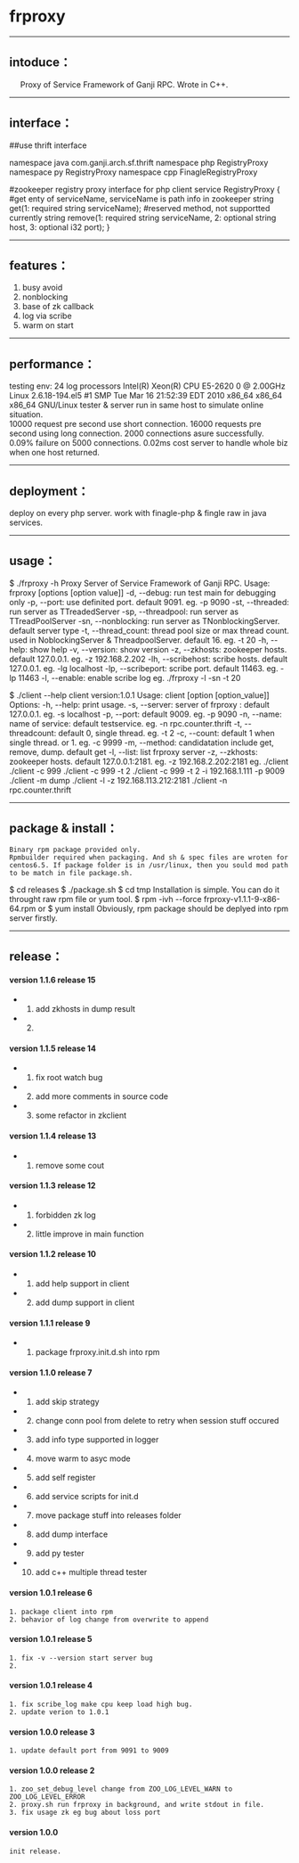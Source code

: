 frproxy
==========================
----------------
intoduce：
----------------
&nbsp;&nbsp;&nbsp;&nbsp;
Proxy of Service Framework of Ganji RPC. Wrote in C++.

----------------
interface：
----------------
##use thrift interface

namespace java com.ganji.arch.sf.thrift
namespace php RegistryProxy
namespace py RegistryProxy
namespace cpp FinagleRegistryProxy

 #zookeeper registry proxy interface for php client
service RegistryProxy {
	#get enty of serviceName, serviceName is path info in zookeeper
	string get(1: required string serviceName);
	#reserved method, not supportted currently
	string remove(1: required string serviceName, 2: optional string host, 3: optional i32 port);
}


----------------
features：
----------------
1. busy avoid
2. nonblocking
3. base of zk callback
4. log via scribe
5. warm on start 

----------------
performance：
----------------
testing env:
	24 log processors Intel(R) Xeon(R) CPU E5-2620 0 @ 2.00GHz
	Linux 2.6.18-194.el5 #1 SMP Tue Mar 16 21:52:39 EDT 2010 x86_64 x86_64 x86_64 GNU/Linux
	tester & server run in same host to simulate online situation.		
10000 request pre second use short connection. 
16000 requests pre second using long connection.
2000 connections asure successfully. 
0.09% failure on 5000 connections.
0.02ms cost server to handle whole biz when one host returned.
	

----------------
deployment：
----------------
deploy on every php server. work with finagle-php & fingle raw in java services.


----------------
usage：
----------------
$ ./frproxy -h
Proxy Server of Service Framework of Ganji RPC.
Usage: frproxy [options [option value]]
	-d,  --debug:		run test main for debugging only
	-p,  --port:		use definited port. default 9091. eg. -p 9090
	-st, --threaded:	run server as TTreadedServer
	-sp, --threadpool:	run server as TTreadPoolServer
	-sn, --nonblocking:	run server as TNonblockingServer. default server type
	-t,  --thread_count:	thread pool size or max thread count. used in NoblockingServer & ThreadpoolServer. default 16. eg. -t 20
	-h,  --help:		show help
	-v,  --version:		show version
	-z,  --zkhosts:		zookeeper hosts. default 127.0.0.1. eg. -z 192.168.2.202
	-lh, --scribehost:		scribe hosts. default 127.0.0.1. eg. -lg localhost
	-lp, --scribeport:		scribe port. default 11463. eg. -lp 11463
	-l,  --enable:		enable scribe log
eg. ./frproxy -l -sn -t 20

$ ./client --help
client version:1.0.1
Usage: client [option [option_value]]
Options:
	-h, --help:			print usage. 
	-s, --server:		server of frproxy :	default 127.0.0.1. eg. -s localhost
	-p, --port:			default 9009. eg. -p 9090
	-n, --name:			name of service:	default testservice. eg. -n rpc.counter.thrift
	-t, --threadcount:	default 0, single thread. eg. -t 2
	-c, --count:		default 1 when single thread. or 1. eg. -c 9999
	-m, --method:		candidatation include get, remove, dump. default get
	-l, --list:	list 	frproxy server
	-z,  --zkhosts:		zookeeper hosts. default 127.0.0.1:2181. eg. -z 192.168.2.202:2181
eg. 
	./client 
	./client -c 999
	./client -c 999 -t 2
	./client -c 999 -t 2 -i 192.168.1.111 -p 9009
	./client -m dump
	./client -l -z 192.168.113.212:2181
	./client -n rpc.counter.thrift

----------------
package & install：
----------------
	Binary rpm package provided only.
	Rpmbuilder required when packaging. And sh & spec files are wroten for centos6.5. If package folder is in /usr/linux, then you sould mod path to be match in file package.sh.
$ cd releases
$ ./package.sh
$ cd tmp
	Installation is simple. You can do it throught raw rpm file or yum tool.
$ rpm -ivh --force frproxy-v1.1.1-9-x86-64.rpm
	or 
$ yum install
	Obviously, rpm package should be deplyed into rpm server firstly.
	 
----------------
release：
----------------
#### version 1.1.6 release 15
*   1. add zkhosts in dump result
*   2. 
	
#### version 1.1.5 release 14
*   1. fix root watch bug
*   2. add more comments in source code
*   3. some refactor in zkclient

#### version 1.1.4 release 13
*   1. remove some cout
	
#### version 1.1.3 release 12
*   1. forbidden zk log
*	2. little improve in main function

#### version 1.1.2 release 10
*   1. add help support in client
*	2. add dump support in client

#### version 1.1.1 release 9
*   1. package frproxy.init.d.sh into rpm
#### version 1.1.0 release 7
*    1. add skip strategy
*    2. change conn pool from delete to retry when session stuff occured
*    3. add info type supported in logger
*    4. move warm to asyc mode
*    5. add self register
*    6. add service scripts for init.d
*    7. move package stuff into releases folder
*    8. add dump interface
*    9. add py tester
*    10. add c++ multiple thread tester
    
#### version 1.0.1 release 6
    1. package client into rpm 
    2. behavior of log change from overwrite to append
#### version 1.0.1 release 5
    1. fix -v --version start server bug
    2. 
#### version 1.0.1 release 4
    1. fix scribe_log make cpu keep load high bug.
    2. update verion to 1.0.1 

#### version 1.0.0 release 3
    1. update default port from 9091 to 9009
#### version 1.0.0 release 2
    1. zoo_set_debug_level change from ZOO_LOG_LEVEL_WARN to ZOO_LOG_LEVEL_ERROR
    2. proxy.sh run frproxy in background, and write stdout in file.
    3. fix usage zk eg bug about loss port
#### version 1.0.0
    init release.
